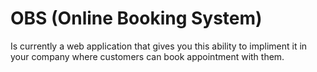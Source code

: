 # OBS (Online Booking System)

Is currently a web application that gives you this ability to impliment it in your company where customers can book appointment with them.
